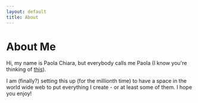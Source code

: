 ```yaml
---
layout: default
title: About
---
```


# About Me

Hi, my name is Paola Chiara, but everybody calls me Paola (I know you're thinking of [this](https://en.meming.world/wiki/My_Name_is_Giovanni_Giorgio)).

I am (finally?) setting this up (for the millionth time) to have a space in the world wide web to put everything I create - or at least some of them.
I hope you enjoy!
